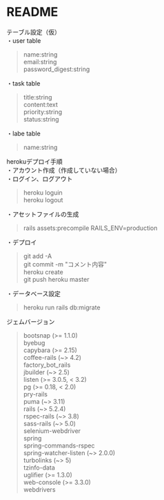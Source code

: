 # README

テーブル設定（仮）<br>
・user table
 > name:string<br>
 > email:string<br>
 > password_digest:string<br>

 ・task table
 > title:string<br>
 > content:text<br>
 > priority:string<br>
 > status:string<br>

 ・labe table
 > name:string


herokuデプロイ手順<br>
・アカウント作成（作成していない場合）<br>
・ログイン、ログアウト
 > heroku loguin<br>
 > heroku logout

 ・アセットファイルの生成
 > rails assets:precompile RAILS_ENV=production

 ・デプロイ
 > git add -A<br>
 > git commit -m "コメント内容"<br>
 > heroku create<br>
 > git push heroku master

 ・データベース設定
 > heroku run rails db:migrate

 ジェムバージョン
 > bootsnap (>= 1.1.0)  
 > byebug  
 > capybara (>= 2.15)  
 > coffee-rails (~> 4.2)  
 > factory_bot_rails  
 > jbuilder (~> 2.5)  
 > listen (>= 3.0.5, < 3.2)  
 > pg (>= 0.18, < 2.0)  
 > pry-rails  
 > puma (~> 3.11)  
 > rails (~> 5.2.4)  
 > rspec-rails (~> 3.8)  
 > sass-rails (~> 5.0)  
 > selenium-webdriver  
 > spring  
 > spring-commands-rspec  
 > spring-watcher-listen (~> 2.0.0)  
 > turbolinks (~> 5)  
 > tzinfo-data  
 > uglifier (>= 1.3.0)  
 > web-console (>= 3.3.0)  
 > webdrivers  
